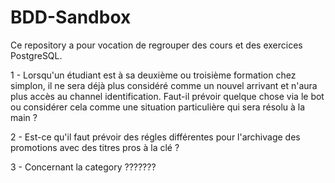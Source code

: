 # BDD-Sandbox

Ce repository a pour vocation de regrouper des cours et des exercices PostgreSQL. 


1 - Lorsqu'un étudiant est à sa deuxième ou troisième formation chez simplon, il ne sera déjà plus considéré comme un nouvel arrivant et n'aura plus accès au channel identification. Faut-il prévoir quelque chose via le bot ou considérer cela comme une situation particulière qui sera résolu à la main ? 

2 - Est-ce qu'il faut prévoir des régles différentes pour l'archivage des promotions avec des titres pros à la clé ? 

3 - Concernant la category ???????